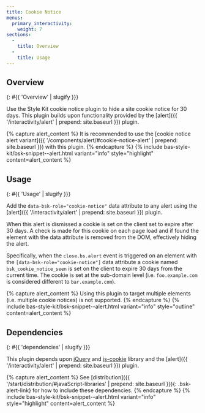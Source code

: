 ```yaml
---
title: Cookie Notice
menus:
  primary_interactivity:
    weight: 7
sections:
  -
    title: Overview
  -
    title: Usage
---
```


## Overview
{: #{{ 'Overview' | slugify }}}

Use the Style Kit cookie notice plugin to hide a site cookie notice for 30 days. This plugin builds upon functionality
provided by the [alert]({{ '/interactivity/alert' | prepend: site.baseurl }}) plugin.

{% capture alert_content %}
It is recommended to use the
[cookie notice alert variant]({{ '/components/alert/#cookie-notice-alert' | prepend: site.baseurl }}) with this plugin.
{% endcapture %}
{% include bas-style-kit/bsk-snippet--alert.html
  variant="info"
  style="highlight"
  content=alert_content
%}

## Usage
{: #{{ 'Usage' | slugify }}}

Add the `data-bsk-role="cookie-notice"` data attribute to any alert using the
[alert]({{ '/interactivity/alert' | prepend: site.baseurl }}) plugin.

When this alert is dismissed a cookie is set on the client set to expire after 30 days. A check is made for this cookie
on each page load and if found the element with the data attribute is removed from the DOM, effectively hiding the
alert.

Specifically, when the `close.bs.alert` event is triggered on an element with the `[data-bsk-role="cookie-notice"]`
data attribute a cookie named `bsk_cookie_notice_seen` is set on the client to expire 30 days from the current time.
The cookie is set at the sub-domain level (i.e. `foo.example.com` is considered different to `bar.example.com`).

{% capture alert_content %}
Using this plugin to target multiple elements (i.e. multiple cookie notices) is not supported.
{% endcapture %}
{% include bas-style-kit/bsk-snippet--alert.html
  variant="info"
  style="outline"
  content=alert_content
%}

## Dependencies
{: #{{ 'dependencies' | slugify }}}

This plugin depends upon [jQuery](https://jquery.com) and [js-cookie](https://github.com/js-cookie/js-cookie) library
and the [alert]({{ '/interactivity/alert' | prepend: site.baseurl }}) plugin.

{% capture alert_content %}
See [distribution]({{ '/start/distribution/#javaScript-libraries' | prepend: site.baseurl }}){: .bsk-alert-link} for
how to include these dependencies.
{% endcapture %}
{% include bas-style-kit/bsk-snippet--alert.html
  variant="info"
  style="highlight"
  content=alert_content
%}
